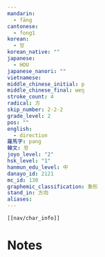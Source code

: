 ```yaml
---
mandarin:
  - fāng
cantonese:
  - fong1
korean:
  - 방
korean_native: ""
japanese:
  - HOU
japanese_nanori: ""
vietnamese:
middle_chinese_initial: p
middle_chinese_final: ʉɐŋ
stroke_count: 4
radical: 方
skip_number: 2-2-2
grade_level: 2
pos: ""
english:
  - direction
羅馬字: pang
韓文: 팡
joyo_level: "2"
hsk_level: "1"
hanmun_edu_level: 中
danayo_id: 2121
mc_id: 130
graphemic_classification: 象形
stand_in: 方向
aliases:
---
```

```meta-bind-embed
[[nav/char_info]]
```

# Notes
